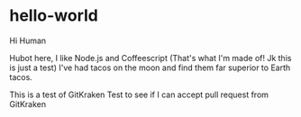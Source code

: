 # hello-world

Hi Human

Hubot here, I like Node.js and Coffeescript (That's what I'm made of! Jk this is just a test)
I've had tacos on the moon and find them far superior to Earth tacos.

This is a test of GitKraken
Test to see if I can accept pull request from GitKraken
